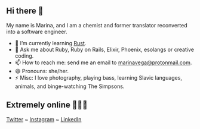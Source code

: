 ## Hi there 👋

My name is Marina, and I am a chemist and former translator reconverted into a software engineer. 

- 🌱 I’m currently learning [Rust](https://www.rust-lang.org/).
- 💬 Ask me about Ruby, Ruby on Rails, Elixir, Phoenix, esolangs or creative coding.
- 📫 How to reach me: send me an email to marinavega@protonmail.com.
- 😄 Pronouns: she/her.
- ⚡ Misc: I love photography, playing bass, learning Slavic languages, animals, and binge-watching The Simpsons.

## Extremely online 👩🏻‍💻

[Twitter](https://twitter.com/buenapava) ~ [Instagram](https://instagram.com/buenapava) ~ [LinkedIn](https://www.linkedin.com/in/marina-vega/)
